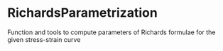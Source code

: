 # RichardsParametrization
Function and tools to compute parameters of Richards formulae for the given stress-strain curve
